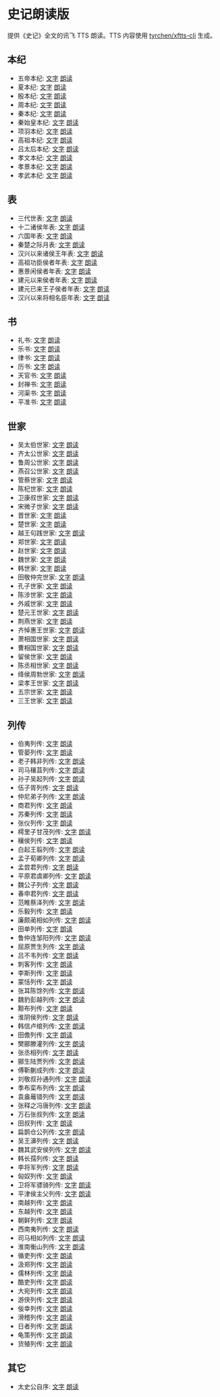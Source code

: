 # 史记朗读版

提供《史记》全文的讯飞 TTS 朗读。TTS 内容使用 [tyrchen/xftts-cli](https://github.com/tyrchen/xftts-cli) 生成。

## 本纪

- 五帝本纪: [文字](src/001.md) [朗读](assets/001.mp3)
- 夏本纪: [文字](src/002.md) [朗读](assets/002.mp3)
- 殷本纪: [文字](src/003.md) [朗读](assets/003.mp3)
- 周本纪: [文字](src/004.md) [朗读](assets/004.mp3)
- 秦本纪: [文字](src/005.md) [朗读](assets/005.mp3)
- 秦始皇本纪: [文字](src/006.md) [朗读](assets/006.mp3)
- 项羽本纪: [文字](src/007.md) [朗读](assets/007.mp3)
- 高祖本纪: [文字](src/008.md) [朗读](assets/008.mp3)
- 吕太后本纪: [文字](src/009.md) [朗读](assets/009.mp3)
- 孝文本纪: [文字](src/010.md) [朗读](assets/010.mp3)
- 孝景本纪: [文字](src/011.md) [朗读](assets/011.mp3)
- 孝武本纪: [文字](src/012.md) [朗读](assets/012.mp3)

## 表

- 三代世表: [文字](src/013.md) [朗读](assets/013.mp3)
- 十二诸侯年表: [文字](src/014.md) [朗读](assets/014.mp3)
- 六国年表: [文字](src/015.md) [朗读](assets/015.mp3)
- 秦楚之际月表: [文字](src/016.md) [朗读](assets/016.mp3)
- 汉兴以来诸侯王年表: [文字](src/017.md) [朗读](assets/017.mp3)
- 高祖功臣侯者年表: [文字](src/018.md) [朗读](assets/018.mp3)
- 惠景闲侯者年表: [文字](src/019.md) [朗读](assets/019.mp3)
- 建元以来侯者年表: [文字](src/020.md) [朗读](assets/020.mp3)
- 建元已来王子侯者年表: [文字](src/021.md) [朗读](assets/021.mp3)
- 汉兴以来将相名臣年表: [文字](src/022.md) [朗读](assets/022.mp3)

## 书

- 礼书: [文字](src/023.md) [朗读](assets/023.mp3)
- 乐书: [文字](src/024.md) [朗读](assets/024.mp3)
- 律书: [文字](src/025.md) [朗读](assets/025.mp3)
- 历书: [文字](src/026.md) [朗读](assets/026.mp3)
- 天官书: [文字](src/027.md) [朗读](assets/027.mp3)
- 封禅书: [文字](src/028.md) [朗读](assets/028.mp3)
- 河渠书: [文字](src/029.md) [朗读](assets/029.mp3)
- 平准书: [文字](src/030.md) [朗读](assets/030.mp3)

## 世家

- 吴太伯世家: [文字](src/031.md) [朗读](assets/031.mp3)
- 齐太公世家: [文字](src/032.md) [朗读](assets/032.mp3)
- 鲁周公世家: [文字](src/033.md) [朗读](assets/033.mp3)
- 燕召公世家: [文字](src/034.md) [朗读](assets/034.mp3)
- 管蔡世家: [文字](src/035.md) [朗读](assets/035.mp3)
- 陈杞世家: [文字](src/036.md) [朗读](assets/036.mp3)
- 卫康叔世家: [文字](src/037.md) [朗读](assets/037.mp3)
- 宋微子世家: [文字](src/038.md) [朗读](assets/038.mp3)
- 晋世家: [文字](src/039.md) [朗读](assets/039.mp3)
- 楚世家: [文字](src/040.md) [朗读](assets/040.mp3)
- 越王句践世家: [文字](src/041.md) [朗读](assets/041.mp3)
- 郑世家: [文字](src/042.md) [朗读](assets/042.mp3)
- 赵世家: [文字](src/043.md) [朗读](assets/043.mp3)
- 魏世家: [文字](src/044.md) [朗读](assets/044.mp3)
- 韩世家: [文字](src/045.md) [朗读](assets/045.mp3)
- 田敬仲完世家: [文字](src/046.md) [朗读](assets/046.mp3)
- 孔子世家: [文字](src/047.md) [朗读](assets/047.mp3)
- 陈涉世家: [文字](src/048.md) [朗读](assets/048.mp3)
- 外戚世家: [文字](src/049.md) [朗读](assets/049.mp3)
- 楚元王世家: [文字](src/050.md) [朗读](assets/050.mp3)
- 荆燕世家: [文字](src/051.md) [朗读](assets/051.mp3)
- 齐悼惠王世家: [文字](src/052.md) [朗读](assets/052.mp3)
- 萧相国世家: [文字](src/053.md) [朗读](assets/053.mp3)
- 曹相国世家: [文字](src/054.md) [朗读](assets/054.mp3)
- 留侯世家: [文字](src/055.md) [朗读](assets/055.mp3)
- 陈丞相世家: [文字](src/056.md) [朗读](assets/056.mp3)
- 绛侯周勃世家: [文字](src/057.md) [朗读](assets/057.mp3)
- 梁孝王世家: [文字](src/058.md) [朗读](assets/058.mp3)
- 五宗世家: [文字](src/059.md) [朗读](assets/059.mp3)
- 三王世家: [文字](src/060.md) [朗读](assets/060.mp3)

## 列传

- 伯夷列传: [文字](src/061.md) [朗读](assets/061.mp3)
- 管晏列传: [文字](src/062.md) [朗读](assets/062.mp3)
- 老子韩非列传: [文字](src/063.md) [朗读](assets/063.mp3)
- 司马穰苴列传: [文字](src/064.md) [朗读](assets/064.mp3)
- 孙子吴起列传: [文字](src/065.md) [朗读](assets/065.mp3)
- 伍子胥列传: [文字](src/066.md) [朗读](assets/066.mp3)
- 仲尼弟子列传: [文字](src/067.md) [朗读](assets/067.mp3)
- 商君列传: [文字](src/068.md) [朗读](assets/068.mp3)
- 苏秦列传: [文字](src/069.md) [朗读](assets/069.mp3)
- 张仪列传: [文字](src/070.md) [朗读](assets/070.mp3)
- 樗里子甘茂列传: [文字](src/071.md) [朗读](assets/071.mp3)
- 穰侯列传: [文字](src/072.md) [朗读](assets/072.mp3)
- 白起王翦列传: [文字](src/073.md) [朗读](assets/073.mp3)
- 孟子荀卿列传: [文字](src/074.md) [朗读](assets/074.mp3)
- 孟尝君列传: [文字](src/075.md) [朗读](assets/075.mp3)
- 平原君虞卿列传: [文字](src/076.md) [朗读](assets/076.mp3)
- 魏公子列传: [文字](src/077.md) [朗读](assets/077.mp3)
- 春申君列传: [文字](src/078.md) [朗读](assets/078.mp3)
- 范睢蔡泽列传: [文字](src/079.md) [朗读](assets/079.mp3)
- 乐毅列传: [文字](src/080.md) [朗读](assets/080.mp3)
- 廉颇蔺相如列传: [文字](src/081.md) [朗读](assets/081.mp3)
- 田单列传: [文字](src/082.md) [朗读](assets/082.mp3)
- 鲁仲连邹阳列传: [文字](src/083.md) [朗读](assets/083.mp3)
- 屈原贾生列传: [文字](src/084.md) [朗读](assets/084.mp3)
- 吕不韦列传: [文字](src/085.md) [朗读](assets/085.mp3)
- 刺客列传: [文字](src/086.md) [朗读](assets/086.mp3)
- 李斯列传: [文字](src/087.md) [朗读](assets/087.mp3)
- 蒙恬列传: [文字](src/088.md) [朗读](assets/088.mp3)
- 张耳陈馀列传: [文字](src/089.md) [朗读](assets/089.mp3)
- 魏豹彭越列传: [文字](src/090.md) [朗读](assets/090.mp3)
- 黥布列传: [文字](src/091.md) [朗读](assets/091.mp3)
- 淮阴侯列传: [文字](src/092.md) [朗读](assets/092.mp3)
- 韩信卢绾列传: [文字](src/093.md) [朗读](assets/093.mp3)
- 田儋列传: [文字](src/094.md) [朗读](assets/094.mp3)
- 樊郦滕灌列传: [文字](src/095.md) [朗读](assets/095.mp3)
- 张丞相列传: [文字](src/096.md) [朗读](assets/096.mp3)
- 郦生陆贾列传: [文字](src/097.md) [朗读](assets/097.mp3)
- 傅靳蒯成列传: [文字](src/098.md) [朗读](assets/098.mp3)
- 刘敬叔孙通列传: [文字](src/099.md) [朗读](assets/099.mp3)
- 季布栾布列传: [文字](src/100.md) [朗读](assets/100.mp3)
- 袁盎鼂错列传: [文字](src/101.md) [朗读](assets/101.mp3)
- 张释之冯唐列传: [文字](src/102.md) [朗读](assets/102.mp3)
- 万石张叔列传: [文字](src/103.md) [朗读](assets/103.mp3)
- 田叔列传: [文字](src/104.md) [朗读](assets/104.mp3)
- 扁鹊仓公列传: [文字](src/105.md) [朗读](assets/105.mp3)
- 吴王濞列传: [文字](src/106.md) [朗读](assets/106.mp3)
- 魏其武安侯列传: [文字](src/107.md) [朗读](assets/107.mp3)
- 韩长孺列传: [文字](src/108.md) [朗读](assets/108.mp3)
- 李将军列传: [文字](src/109.md) [朗读](assets/109.mp3)
- 匈奴列传: [文字](src/110.md) [朗读](assets/110.mp3)
- 卫将军骠骑列传: [文字](src/111.md) [朗读](assets/111.mp3)
- 平津侯主父列传: [文字](src/112.md) [朗读](assets/112.mp3)
- 南越列传: [文字](src/113.md) [朗读](assets/113.mp3)
- 东越列传: [文字](src/114.md) [朗读](assets/114.mp3)
- 朝鲜列传: [文字](src/115.md) [朗读](assets/115.mp3)
- 西南夷列传: [文字](src/116.md) [朗读](assets/116.mp3)
- 司马相如列传: [文字](src/117.md) [朗读](assets/117.mp3)
- 淮南衡山列传: [文字](src/118.md) [朗读](assets/118.mp3)
- 循吏列传: [文字](src/119.md) [朗读](assets/119.mp3)
- 汲郑列传: [文字](src/120.md) [朗读](assets/120.mp3)
- 儒林列传: [文字](src/121.md) [朗读](assets/121.mp3)
- 酷吏列传: [文字](src/122.md) [朗读](assets/122.mp3)
- 大宛列传: [文字](src/123.md) [朗读](assets/123.mp3)
- 游侠列传: [文字](src/124.md) [朗读](assets/124.mp3)
- 佞幸列传: [文字](src/125.md) [朗读](assets/125.mp3)
- 滑稽列传: [文字](src/126.md) [朗读](assets/126.mp3)
- 日者列传: [文字](src/127.md) [朗读](assets/127.mp3)
- 龟策列传: [文字](src/128.md) [朗读](assets/128.mp3)
- 货殖列传: [文字](src/129.md) [朗读](assets/129.mp3)

## 其它

- 太史公自序: [文字](src/130.md) [朗读](assets/130.mp3)